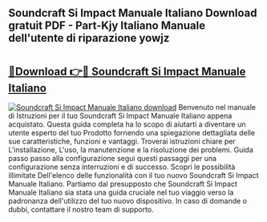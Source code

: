 ## Soundcraft Si Impact Manuale Italiano Download gratuit PDF - Part-Kjy Italiano Manuale dell'utente di riparazione yowjz

# <h2><a href="http://dffwli.blite.top/?on=Soundcraft+Si+Impact+Manuale+Italiano">🔗Download 👉🔴 Soundcraft Si Impact Manuale Italiano</a></h2>

[![Soundcraft Si Impact Manuale Italiano download](https://i.imgur.com/lujVjoI.png)](http://dffwli.blite.top/?on=Soundcraft+Si+Impact+Manuale+Italiano)
Benvenuto nel manuale di Istruzioni per il tuo Soundcraft Si Impact Manuale Italiano appena acquistato. Questa guida completa ha lo scopo di aiutarti a diventare un utente esperto del tuo Prodotto fornendo una spiegazione dettagliata delle sue caratteristiche, funzioni e vantaggi. Troverai istruzioni chiare per L'installazione, L'uso, la manutenzione e la risoluzione dei problemi. Guida passo passo alla configurazione segui questi passaggi per una configurazione senza interruzioni e di successo. Scopri le possibilità illimitate Dell'elenco delle funzionalità con il tuo nuovo Soundcraft Si Impact Manuale Italiano. Partiamo dal presupposto che Soundcraft Si Impact Manuale Italiano sia stata una guida cruciale nel tuo viaggio verso la padronanza dell'utilizzo del tuo nuovo dispositivo. In caso di domande o dubbi, contattare il nostro team di supporto.
